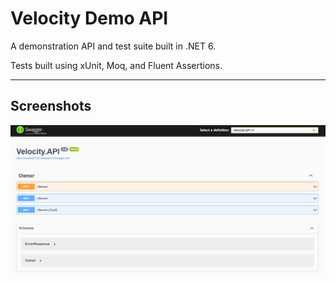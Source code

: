 # Velocity Demo API
A demonstration API and test suite built in .NET 6.

Tests built using xUnit, Moq, and Fluent Assertions.


---

## Screenshots

![image](/Documentation/Images/swagger.png)
